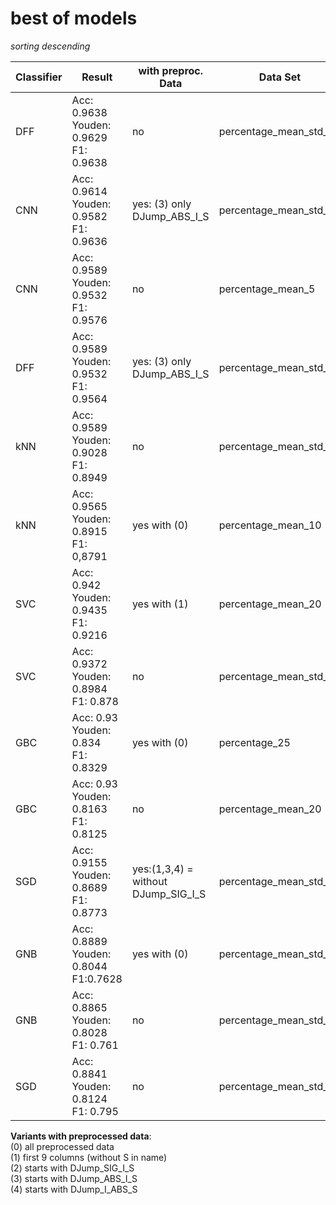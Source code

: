 # best of models
*sorting descending*


|Classifier|Result|with preproc. Data |Data Set|Parameters|
|--|--|--|--|--|
|DFF |Acc: 0.9638<br>Youden: 0.9629<br>F1: 0.9638|no |percentage_mean_std_20 |act_func='relu', loss='categorical_crossentropy', optim='Nadam', epochs=50|
|CNN |Acc: 0.9614<br>Youden: 0.9582<br>F1: 0.9636 |yes: (3) only DJump_ABS_I_S|percentage_mean_std_20 |conv=3, kernel=3, pool=2, dense=2, act_func='tanh', loss='kl_divergence', optim='Nadam'|
|CNN |Acc: 0.9589<br>Youden: 0.9532<br>F1: 0.9576| no |percentage_mean_5|conv=3, kernel=3, pool=2, dense=2, act_func='tanh', loss='kl_divergence', optim='Nadam' |
|DFF |Acc: 0.9589<br>Youden: 0.9532<br>F1: 0.9564|yes: (3) only DJump_ABS_I_S |percentage_mean_std_25 |act_func='relu', loss='categorical_crossentropy', optim='Nadam', epochs=60 |
|kNN |Acc: 0.9589<br>Youden: 0.9028<br>F1: 0.8949|no |percentage_mean_std_20 |n_neighbors= 3, weights= 'uniform', dist_metric= 'manhattan' |
|kNN |Acc: 0.9565<br>Youden: 0.8915<br>F1: 0,8791 |yes with (0) |percentage_mean_10 |n_neighbors= 3, weights = 'distance', dist_metric= 'manhattan', data=[0]|
|SVC |Acc: 0.942<br>Youden: 0.9435<br>F1: 0.9216|yes with (1) |percentage_mean_20 |kernel = 'linear'|
|SVC |Acc: 0.9372<br>Youden: 0.8984<br>F1: 0.878|no |percentage_mean_std_25 |kernel = 'linear' |
|GBC |Acc: 0.93<br>Youden: 0.834<br>F1: 0.8329|yes with (0)|percentage_25 |n_estimators = 200, max_depth=7 |
|GBC |Acc: 0.93<br>Youden: 0.8163<br>F1: 0.8125|no |percentage_mean_20 |n_estimators = 90, max_depth=3 |
|SGD |Acc: 0.9155<br>Youden: 0.8689<br>F1: 0.8773|yes:(1,3,4) = without DJump_SIG_I_S |percentage_mean_std_10 |loss='log', penalty='l1', max_iter=10000 |
|GNB |Acc: 0.8889<br>Youden: 0.8044<br>F1:0.7628|yes with (0) |percentage_mean_std_10|- |
|GNB |Acc: 0.8865<br>Youden: 0.8028<br>F1: 0.761|no |percentage_mean_std_10 |- |
|SGD |Acc: 0.8841<br>Youden: 0.8124<br>F1: 0.795|no |percentage_mean_std_10 |loss='perceptron', penalty='l1',max_iter=10000,random_state=10 |




**Variants with preprocessed data**: <br>
(0) all preprocessed data <br>
(1) first 9 columns (without S in name) <br>
(2) starts with DJump_SIG_I_S <br>
(3) starts with DJump_ABS_I_S <br>
(4) starts with DJump_I_ABS_S
